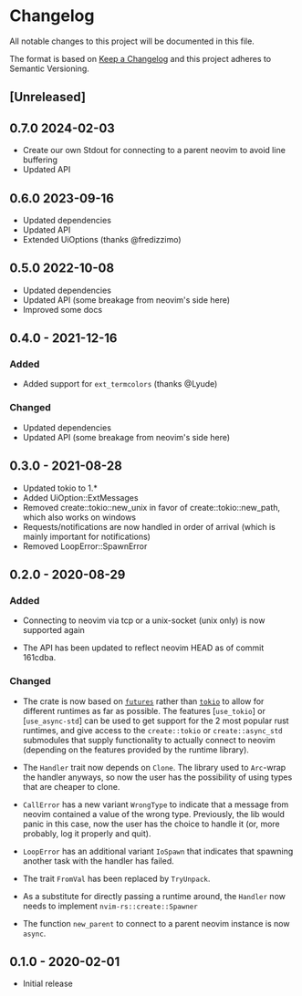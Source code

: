 # Changelog

All notable changes to this project will be documented in this file.

The format is based on [Keep a Changelog](https://keepachangelog.com/en/1.0.0/)
and this project adheres to Semantic Versioning.

## [Unreleased]

## 0.7.0 2024-02-03
- Create our own Stdout for connecting to a parent neovim to avoid line buffering
- Updated API

## 0.6.0 2023-09-16
- Updated dependencies
- Updated API
- Extended UiOptions (thanks @fredizzimo)

## 0.5.0  2022-10-08

- Updated dependencies
- Updated API (some breakage from neovim's side here)
- Improved some docs 


## 0.4.0 - 2021-12-16

### Added
- Added support for `ext_termcolors` (thanks @Lyude)

### Changed
- Updated dependencies
- Updated API (some breakage from neovim's side here)


## 0.3.0 - 2021-08-28

- Updated tokio to 1.\*
- Added UiOption::ExtMessages
- Removed create::tokio::new_unix in favor of create::tokio::new_path, which also
  works on windows
- Requests/notifications are now handled in order of arrival (which is mainly important
  for notifications)
- Removed LoopError::SpawnError


## 0.2.0 - 2020-08-29

### Added
- Connecting to neovim via tcp or a unix-socket (unix only) is now supported again

- The API has been updated to reflect neovim HEAD as of commit 161cdba.

### Changed
- The crate is now based on [`futures`](https://crates.io/crates/futures)
  rather than [`tokio`](https://crates.io/crates/tokio) to allow for different
  runtimes as far as possible. The features [`use_tokio`] or [`use_async-std`]
  can be used to get support for the 2 most popular rust runtimes, and give
  access to the `create::tokio` or `create::async_std` submodules that supply
  functionality to actually connect to neovim (depending on the features
  provided by the runtime library).

- The `Handler` trait now depends on `Clone`. The library used to `Arc`-wrap
  the handler anyways, so now the user has the possibility of using types that
  are cheaper to clone.

- `CallError` has a new variant `WrongType` to indicate that a message from
  neovim contained a value of the wrong type. Previously, the lib would panic
  in this case, now the user has the choice to handle it (or, more probably,
  log it properly and quit).

- `LoopError` has an additional variant `IoSpawn` that indicates that spawning
  another task with the handler has failed.

- The trait `FromVal` has been replaced by `TryUnpack`.

- As a substitute for directly passing a runtime around, the `Handler` now
  needs to implement `nvim-rs::create::Spawner`

- The function `new_parent` to connect to a parent neovim instance is now
  `async`.

## 0.1.0 - 2020-02-01
- Initial release
